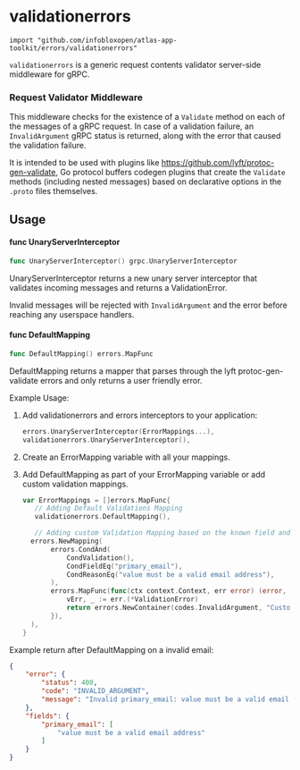 # validationerrors

    import "github.com/infobloxopen/atlas-app-toolkit/errors/validationerrors"

`validationerrors` is a generic request contents validator server-side middleware for
gRPC.


### Request Validator Middleware

This middleware checks for the existence of a `Validate` method on each of the
messages of a gRPC request. In case of a
validation failure, an `InvalidArgument` gRPC status is returned, along with
the error that caused the validation failure.

It is intended to be used with plugins like https://github.com/lyft/protoc-gen-validate, Go protocol buffers codegen
plugins that create the `Validate` methods (including nested messages) based on declarative options in the `.proto` files themselves. 

## Usage

#### func  UnaryServerInterceptor

```go
func UnaryServerInterceptor() grpc.UnaryServerInterceptor
```
UnaryServerInterceptor returns a new unary server interceptor that validates
incoming messages and returns a ValidationError.

Invalid messages will be rejected with `InvalidArgument` and the error before reaching any userspace handlers.


#### func  DefaultMapping

```go
func DefaultMapping() errors.MapFunc
```
DefaultMapping returns a mapper that parses through the lyft protoc-gen-validate errors and only returns a user friendly error. 

Example Usage: 

1. Add validationerrors and errors interceptors to your application:

    ```go
    errors.UnaryServerInterceptor(ErrorMappings...),
    validationerrors.UnaryServerInterceptor(),
    ```

2. Create an ErrorMapping variable with all your mappings. 
3. Add DefaultMapping as part of your ErrorMapping variable or add custom validation mappings.

     ```go
    var ErrorMappings = []errors.MapFunc{
        // Adding Default Validations Mapping
        validationerrors.DefaultMapping(), 

        // Adding custom Validation Mapping based on the known field and error from lyft
       errors.NewMapping(
			errors.CondAnd(
				CondValidation(),
                CondFieldEq("primary_email"),
				CondReasonEq("value must be a valid email address"),
			),
			errors.MapFunc(func(ctx context.Context, err error) (error, bool) {
				vErr, _ := err.(*ValidationError)
				return errors.NewContainer(codes.InvalidArgument, "Custom error message for field: %v reason: %v", vErr.Field, vErr.Reason), true
            }),
       ),
    }

    ```



Example return after DefaultMapping on a invalid email: 

```json
{
    "error": {
        "status": 400,
        "code": "INVALID_ARGUMENT",
        "message": "Invalid primary_email: value must be a valid email address"
    },
    "fields": {
        "primary_email": [
            "value must be a valid email address"
        ]
    }
}
```